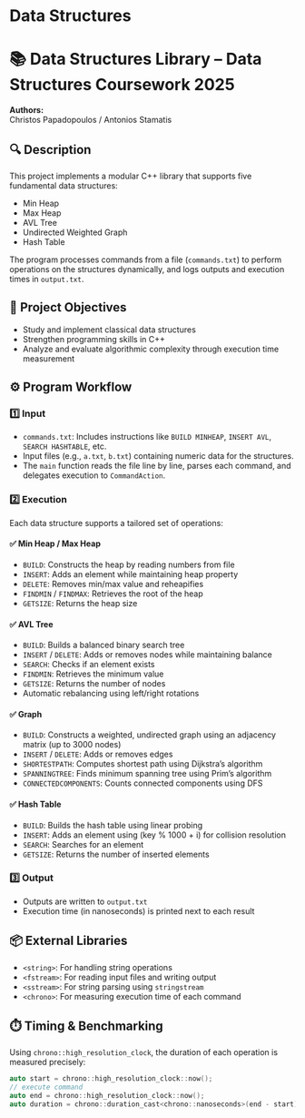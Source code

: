 # Data Structures

# 📚 Data Structures Library – Data Structures Coursework 2025

**Authors:**  
Christos Papadopoulos /
Antonios Stamatis

## 🔍 Description

This project implements a modular C++ library that supports five fundamental data structures:

- Min Heap  
- Max Heap  
- AVL Tree  
- Undirected Weighted Graph  
- Hash Table

The program processes commands from a file (`commands.txt`) to perform operations on the structures dynamically, and logs outputs and execution times in `output.txt`.

## 🎯 Project Objectives

- Study and implement classical data structures
- Strengthen programming skills in C++
- Analyze and evaluate algorithmic complexity through execution time measurement

## ⚙️ Program Workflow

### 1️⃣ Input

- `commands.txt`: Includes instructions like `BUILD MINHEAP`, `INSERT AVL`, `SEARCH HASHTABLE`, etc.
- Input files (e.g., `a.txt`, `b.txt`) containing numeric data for the structures.
- The `main` function reads the file line by line, parses each command, and delegates execution to `CommandAction`.

### 2️⃣ Execution

Each data structure supports a tailored set of operations:

#### ✅ Min Heap / Max Heap

- `BUILD`: Constructs the heap by reading numbers from file
- `INSERT`: Adds an element while maintaining heap property
- `DELETE`: Removes min/max value and reheapifies
- `FINDMIN` / `FINDMAX`: Retrieves the root of the heap
- `GETSIZE`: Returns the heap size

#### ✅ AVL Tree

- `BUILD`: Builds a balanced binary search tree
- `INSERT` / `DELETE`: Adds or removes nodes while maintaining balance
- `SEARCH`: Checks if an element exists
- `FINDMIN`: Retrieves the minimum value
- `GETSIZE`: Returns the number of nodes  
- Automatic rebalancing using left/right rotations

#### ✅ Graph

- `BUILD`: Constructs a weighted, undirected graph using an adjacency matrix (up to 3000 nodes)
- `INSERT` / `DELETE`: Adds or removes edges
- `SHORTESTPATH`: Computes shortest path using Dijkstra’s algorithm
- `SPANNINGTREE`: Finds minimum spanning tree using Prim’s algorithm
- `CONNECTEDCOMPONENTS`: Counts connected components using DFS

#### ✅ Hash Table

- `BUILD`: Builds the hash table using linear probing
- `INSERT`: Adds an element using (key % 1000 + i) for collision resolution
- `SEARCH`: Searches for an element
- `GETSIZE`: Returns the number of inserted elements

### 3️⃣ Output

- Outputs are written to `output.txt`
- Execution time (in nanoseconds) is printed next to each result

## 📦 External Libraries

- `<string>`: For handling string operations
- `<fstream>`: For reading input files and writing output
- `<sstream>`: For string parsing using `stringstream`
- `<chrono>`: For measuring execution time of each command

## ⏱️ Timing & Benchmarking

Using `chrono::high_resolution_clock`, the duration of each operation is measured precisely:

```cpp
auto start = chrono::high_resolution_clock::now();
// execute command
auto end = chrono::high_resolution_clock::now();
auto duration = chrono::duration_cast<chrono::nanoseconds>(end - start).count();
